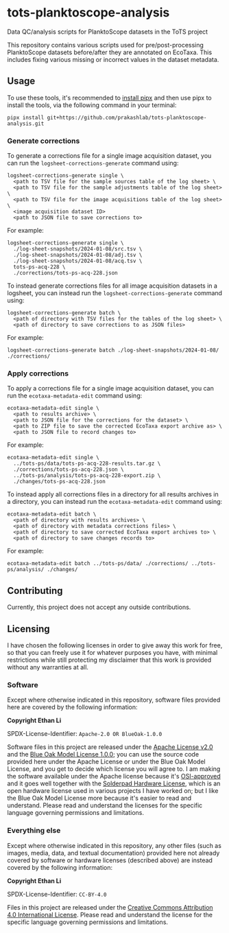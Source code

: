 # tots-planktoscope-analysis

Data QC/analysis scripts for PlanktoScope datasets in the ToTS project

This repository contains various scripts used for pre/post-processing PlanktoScope datasets before/after they are annotated on EcoTaxa. This includes fixing various missing or incorrect values in the dataset metadata.

## Usage

To use these tools, it's recommended to [install pipx](https://pypa.github.io/pipx/) and then use pipx to install the tools, via the following command in your terminal:

```
pipx install git+https://github.com/prakashlab/tots-planktoscope-analysis.git
```

### Generate corrections

To generate a corrections file for a single image acquisition dataset, you can run the `logsheet-corrections-generate` command using:

```
logsheet-corrections-generate single \
  <path to TSV file for the sample sources table of the log sheet> \
  <path to TSV file for the sample adjustments table of the log sheet> \
  <path to TSV file for the image acquisitions table of the log sheet> \
  <image acquisition dataset ID>
  <path to JSON file to save corrections to>
```

For example:

```
logsheet-corrections-generate single \
  ./log-sheet-snapshots/2024-01-08/src.tsv \
  ./log-sheet-snapshots/2024-01-08/adj.tsv \
  ./log-sheet-snapshots/2024-01-08/acq.tsv \
  tots-ps-acq-228 \
  ./corrections/tots-ps-acq-228.json
```

To instead generate corrections files for all image acquisition datasets in a logsheet, you can instead run the `logsheet-corrections-generate` command using:

```
logsheet-corrections-generate batch \
  <path of directory with TSV files for the tables of the log sheet> \
  <path of directory to save corrections to as JSON files>
```

For example:

```
logsheet-corrections-generate batch ./log-sheet-snapshots/2024-01-08/ ./corrections/
```

### Apply corrections

To apply a corrections file for a single image acquisition dataset, you can run the `ecotaxa-metadata-edit` command using:

```
ecotaxa-metadata-edit single \
  <path to results archive> \
  <path to JSON file for the corrections for the dataset> \
  <path to ZIP file to save the corrected EcoTaxa export archive as> \
  <path to JSON file to record changes to>
```

For example:

```
ecotaxa-metadata-edit single \
  ../tots-ps/data/tots-ps-acq-228-results.tar.gz \
  ./corrections/tots-ps-acq-228.json \
  ../tots-ps/analysis/tots-ps-acq-228-export.zip \
  ./changes/tots-ps-acq-228.json
```

To instead apply all corrections files in a directory for all results archives in a directory, you can instead run the `ecotaxa-metadata-edit` command using:

```
ecotaxa-metadata-edit batch \
  <path of directory with results archives> \
  <path of directory with metadata corrections files> \
  <path of directory to save corrected EcoTaxa export archives to> \
  <path of directory to save changes records to>
```

For example:

```
ecotaxa-metadata-edit batch ../tots-ps/data/ ./corrections/ ../tots-ps/analysis/ ./changes/
```

## Contributing

Currently, this project does not accept any outside contributions.

## Licensing

I have chosen the following licenses in order to give away this work for free, so that you can freely use it for whatever purposes you have, with minimal restrictions while still protecting my disclaimer that this work is provided without any warranties at all.

### Software

Except where otherwise indicated in this repository, software files provided here are covered by the following information:

**Copyright Ethan Li**

SPDX-License-Identifier: `Apache-2.0 OR BlueOak-1.0.0`

Software files in this project are released under the [Apache License v2.0](https://www.apache.org/licenses/LICENSE-2.0) and the [Blue Oak Model License 1.0.0](https://blueoakcouncil.org/license/1.0.0); you can use the source code provided here under the Apache License or under the Blue Oak Model License, and you get to decide which license you will agree to. I am making the software available under the Apache license because it's [OSI-approved](https://writing.kemitchell.com/2019/05/05/Rely-on-OSI.html) and it goes well together with the [Solderpad Hardware License](https://solderpad.org/licenses/SHL-2.1/), which is an open hardware license used in various projects I have worked on; but I like the Blue Oak Model License more because it's easier to read and understand. Please read and understand the licenses for the specific language governing permissions and limitations.

### Everything else

Except where otherwise indicated in this repository, any other files (such as images, media, data, and textual documentation) provided here not already covered by software or hardware licenses (described above) are instead covered by the following information:

**Copyright Ethan Li**

SPDX-License-Identifier: `CC-BY-4.0`

Files in this project are released under the [Creative Commons Attribution 4.0 International License](http://creativecommons.org/licenses/by/4.0/). Please read and understand the license for the specific language governing permissions and limitations.

